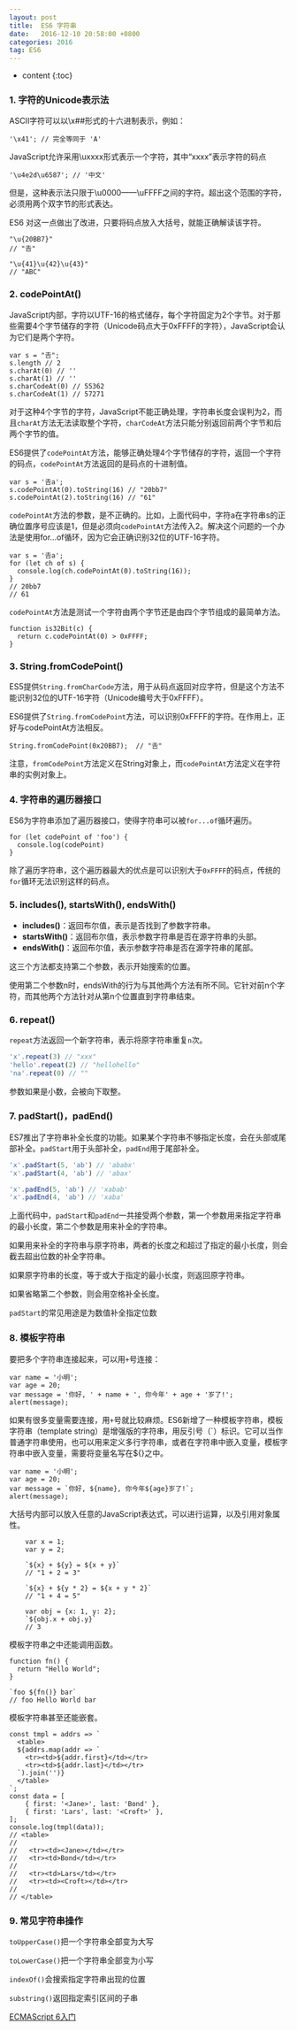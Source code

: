 ```yaml
---
layout: post
title:  ES6 字符串
date:   2016-12-10 20:58:00 +0800
categories: 2016
tag: ES6
---
```


* content
{:toc}

### 1. 字符的Unicode表示法

ASCII字符可以以\x##形式的十六进制表示，例如：

	'\x41'; // 完全等同于 'A'

JavaScript允许采用\uxxxx形式表示一个字符，其中“xxxx”表示字符的码点

	'\u4e2d\u6587'; // '中文'

但是，这种表示法只限于\u0000——\uFFFF之间的字符。超出这个范围的字符，必须用两个双字节的形式表达。

ES6 对这一点做出了改进，只要将码点放入大括号，就能正确解读该字符。

	"\u{20BB7}"
	// "𠮷"

	"\u{41}\u{42}\u{43}"
	// "ABC"

### 2. codePointAt()

JavaScript内部，字符以UTF-16的格式储存，每个字符固定为2个字节。对于那些需要4个字节储存的字符（Unicode码点大于0xFFFF的字符），JavaScript会认为它们是两个字符。

	var s = "𠮷";
	s.length // 2
	s.charAt(0) // ''
	s.charAt(1) // ''
	s.charCodeAt(0) // 55362
	s.charCodeAt(1) // 57271

对于这种4个字节的字符，JavaScript不能正确处理，字符串长度会误判为2，而且`charAt`方法无法读取整个字符，`charCodeAt`方法只能分别返回前两个字节和后两个字节的值。

ES6提供了`codePointAt`方法，能够正确处理4个字节储存的字符，返回一个字符的码点，`codePointAt`方法返回的是码点的十进制值。

	var s = '𠮷a';
	s.codePointAt(0).toString(16) // "20bb7"
	s.codePointAt(2).toString(16) // "61"

`codePointAt`方法的参数，是不正确的。比如，上面代码中，字符a在字符串s的正确位置序号应该是1，但是必须向`codePointAt`方法传入2。解决这个问题的一个办法是使用for...of循环，因为它会正确识别32位的UTF-16字符。

```
var s = '𠮷a';
for (let ch of s) {
  console.log(ch.codePointAt(0).toString(16));
}
// 20bb7
// 61
```

`codePointAt`方法是测试一个字符由两个字节还是由四个字节组成的最简单方法。

	function is32Bit(c) {
	  return c.codePointAt(0) > 0xFFFF;
	}

### 3. String.fromCodePoint()

ES5提供`String.fromCharCode`方法，用于从码点返回对应字符，但是这个方法不能识别32位的UTF-16字符（Unicode编号大于0xFFFF）。

ES6提供了`String.fromCodePoint`方法，可以识别0xFFFF的字符。在作用上，正好与codePointAt方法相反。

	String.fromCodePoint(0x20BB7);  // "𠮷"

注意，`fromCodePoint`方法定义在String对象上，而`codePointAt`方法定义在字符串的实例对象上。

### 4. 字符串的遍历器接口

ES6为字符串添加了遍历器接口，使得字符串可以被`for...of`循环遍历。

	for (let codePoint of 'foo') {
	  console.log(codePoint)
	}

除了遍历字符串，这个遍历器最大的优点是可以识别大于`0xFFFF`的码点，传统的`for`循环无法识别这样的码点。

### 5. includes(), startsWith(), endsWith()

- **includes()**：返回布尔值，表示是否找到了参数字符串。
- **startsWith()**：返回布尔值，表示参数字符串是否在源字符串的头部。
- **endsWith()**：返回布尔值，表示参数字符串是否在源字符串的尾部。

这三个方法都支持第二个参数，表示开始搜索的位置。

使用第二个参数n时，endsWith的行为与其他两个方法有所不同。它针对前n个字符，而其他两个方法针对从第n个位置直到字符串结束。

### 6. repeat()

`repeat`方法返回一个新字符串，表示将原字符串重复`n`次。

```javascript
'x'.repeat(3) // "xxx"
'hello'.repeat(2) // "hellohello"
'na'.repeat(0) // ""
```

参数如果是小数，会被向下取整。

### 7. padStart()，padEnd()

ES7推出了字符串补全长度的功能。如果某个字符串不够指定长度，会在头部或尾部补全。`padStart`用于头部补全，`padEnd`用于尾部补全。

```javascript
'x'.padStart(5, 'ab') // 'ababx'
'x'.padStart(4, 'ab') // 'abax'

'x'.padEnd(5, 'ab') // 'xabab'
'x'.padEnd(4, 'ab') // 'xaba'
```

上面代码中，`padStart`和`padEnd`一共接受两个参数，第一个参数用来指定字符串的最小长度，第二个参数是用来补全的字符串。

如果用来补全的字符串与原字符串，两者的长度之和超过了指定的最小长度，则会截去超出位数的补全字符串。

如果原字符串的长度，等于或大于指定的最小长度，则返回原字符串。

如果省略第二个参数，则会用空格补全长度。

`padStart`的常见用途是为数值补全指定位数

### 8. 模板字符串

要把多个字符串连接起来，可以用`+`号连接：

	var name = '小明';
	var age = 20;
	var message = '你好, ' + name + ', 你今年' + age + '岁了!';
	alert(message);

如果有很多变量需要连接，用`+`号就比较麻烦。ES6新增了一种模板字符串，模板字符串（template string）是增强版的字符串，用反引号（`）标识。它可以当作普通字符串使用，也可以用来定义多行字符串，或者在字符串中嵌入变量，模板字符串中嵌入变量，需要将变量名写在${}之中。

	var name = '小明';
	var age = 20;
	var message = `你好, ${name}, 你今年${age}岁了!`;
	alert(message);

大括号内部可以放入任意的JavaScript表达式，可以进行运算，以及引用对象属性。
```
	var x = 1;
	var y = 2;

	`${x} + ${y} = ${x + y}`
	// "1 + 2 = 3"

	`${x} + ${y * 2} = ${x + y * 2}`
	// "1 + 4 = 5"

	var obj = {x: 1, y: 2};
	`${obj.x + obj.y}`
	// 3
```
模板字符串之中还能调用函数。

```
function fn() {
  return "Hello World";
}

`foo ${fn()} bar`
// foo Hello World bar
```

模板字符串甚至还能嵌套。

	const tmpl = addrs => `
	  <table>
	  ${addrs.map(addr => `
	    <tr><td>${addr.first}</td></tr>
	    <tr><td>${addr.last}</td></tr>
	  `).join('')}
	  </table>
	`;
	const data = [
    	{ first: '<Jane>', last: 'Bond' },
    	{ first: 'Lars', last: '<Croft>' },
	];
	console.log(tmpl(data));
	// <table>
	//
	//   <tr><td><Jane></td></tr>
	//   <tr><td>Bond</td></tr>
	//
	//   <tr><td>Lars</td></tr>
	//   <tr><td><Croft></td></tr>
	//
	// </table>

### 9. 常见字符串操作

`toUpperCase()`把一个字符串全部变为大写

`toLowerCase()`把一个字符串全部变为小写

`indexOf()`会搜索指定字符串出现的位置

`substring()`返回指定索引区间的子串

[ECMAScript 6入门](http://es6.ruanyifeng.com/)